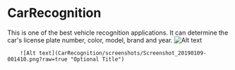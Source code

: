 # CarRecognition


This is one of the best vehicle recognition applications. It can determine the car's license plate number, color, model, brand and year.
 ![Alt text](CarRecognition/screenshots/Screenshot_20190109-001410.png?raw=true "Optional Title")

        ![Alt text](CarRecognition/screenshots/Screenshot_20190109-001410.png?raw=true "Optional Title")
      

